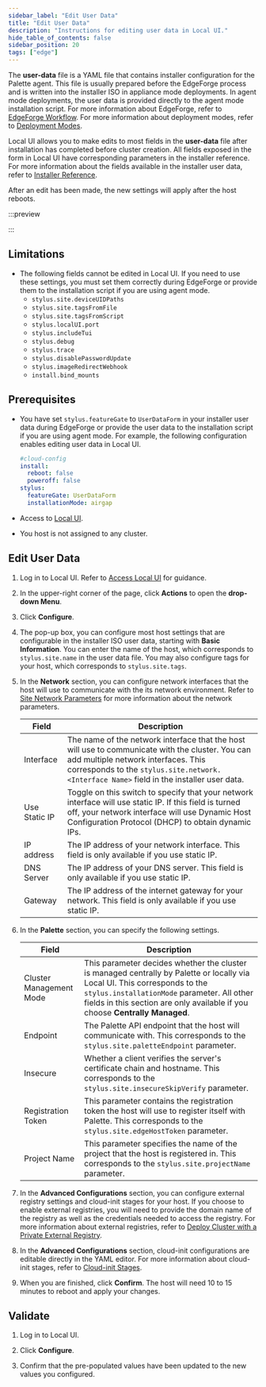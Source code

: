 ```yaml
---
sidebar_label: "Edit User Data"
title: "Edit User Data"
description: "Instructions for editing user data in Local UI."
hide_table_of_contents: false
sidebar_position: 20
tags: ["edge"]
---
```


The **user-data** file is a YAML file that contains installer configuration for the Palette agent. This file is usually
prepared before the EdgeForge process and is written into the installer ISO in appliance mode deployments. In agent mode
deployments, the user data is provided directly to the agent mode installation script. For more information about
EdgeForge, refer to [EdgeForge Workflow](../../edgeforge-workflow/edgeforge-workflow.md). For more information about
deployment modes, refer to [Deployment Modes](../../../../deployment-modes/deployment-modes.md).

Local UI allows you to make edits to most fields in the **user-data** file after installation has completed before
cluster creation. All fields exposed in the form in Local UI have corresponding parameters in the installer reference.
For more information about the fields available in the installer user data, refer to
[Installer Reference](../../edge-configuration/installer-reference.md).

After an edit has been made, the new settings will apply after the host reboots.

:::preview

:::

## Limitations

- The following fields cannot be edited in Local UI. If you need to use these settings, you must set them correctly
  during EdgeForge or provide them to the installation script if you are using agent mode.
  - `stylus.site.deviceUIDPaths`
  - `stylus.site.tagsFromFile`
  - `stylus.site.tagsFromScript`
  - `stylus.localUI.port`
  - `stylus.includeTui`
  - `stylus.debug`
  - `stylus.trace`
  - `stylus.disablePasswordUpdate`
  - `stylus.imageRedirectWebhook`
  - `install.bind_mounts`

## Prerequisites

- You have set `stylus.featureGate` to `UserDataForm` in your installer user data during EdgeForge or provide the user
  data to the installation script if you are using agent mode. For example, the following configuration enables editing
  user data in Local UI.

  ```yaml {6}
  #cloud-config
  install:
    reboot: false
    poweroff: false
  stylus:
    featureGate: UserDataForm
    installationMode: airgap
  ```

- Access to [Local UI](./access-console.md).

- You host is not assigned to any cluster.

## Edit User Data

1. Log in to Local UI. Refer to [Access Local UI](./access-console.md) for guidance.

2. In the upper-right corner of the page, click **Actions** to open the **drop-down Menu**.

3. Click **Configure**.

4. The pop-up box, you can configure most host settings that are configurable in the installer ISO user data, starting
   with **Basic Information**. You can enter the name of the host, which corresponds to `stylus.site.name` in the user
   data file. You may also configure tags for your host, which corresponds to `stylus.site.tags`.

5. In the **Network** section, you can configure network interfaces that the host will use to communicate with the its
   network environment. Refer to
   [Site Network Parameters](../../edge-configuration/installer-reference.md#site-network-parameters) for more
   information about the network parameters.

   | Field         | Description                                                                                                                                                                                                                         |
   | ------------- | ----------------------------------------------------------------------------------------------------------------------------------------------------------------------------------------------------------------------------------- |
   | Interface     | The name of the network interface that the host will use to communicate with the cluster. You can add multiple network interfaces. This corresponds to the `stylus.site.network.<Interface Name>` field in the installer user data. |
   | Use Static IP | Toggle on this switch to specify that your network interface will use static IP. If this field is turned off, your network interface will use Dynamic Host Configuration Protocol (DHCP) to obtain dynamic IPs.                     |
   | IP address    | The IP address of your network interface. This field is only available if you use static IP.                                                                                                                                        |
   | DNS Server    | The IP address of your DNS server. This field is only available if you use static IP.                                                                                                                                               |
   | Gateway       | The IP address of the internet gateway for your network. This field is only available if you use static IP.                                                                                                                         |

6. In the **Palette** section, you can specify the following settings.

   | Field                   | Description                                                                                                                                                                                                                                               |
   | ----------------------- | --------------------------------------------------------------------------------------------------------------------------------------------------------------------------------------------------------------------------------------------------------- |
   | Cluster Management Mode | This parameter decides whether the cluster is managed centrally by Palette or locally via Local UI. This corresponds to the `stylus.installationMode` parameter. All other fields in this section are only available if you choose **Centrally Managed**. |
   | Endpoint                | The Palette API endpoint that the host will communicate with. This corresponds to the `stylus.site.paletteEndpoint` parameter.                                                                                                                            |
   | Insecure                | Whether a client verifies the server's certificate chain and hostname. This corresponds to the `stylus.site.insecureSkipVerify` parameter.                                                                                                                |
   | Registration Token      | This parameter contains the registration token the host will use to register itself with Palette. This corresponds to the `stylus.site.edgeHostToken` parameter.                                                                                          |
   | Project Name            | This parameter specifies the name of the project that the host is registered in. This corresponds to the `stylus.site.projectName` parameter.                                                                                                             |

7. In the **Advanced Configurations** section, you can configure external registry settings and cloud-init stages for
   your host. If you choose to enable external registries, you will need to provide the domain name of the registry as
   well as the credentials needed to access the registry. For more information about external registries, refer to
   [Deploy Cluster with a Private External Registry](../../site-deployment/deploy-custom-registries/deploy-external-registry.md).

8. In the **Advanced Configurations** section, cloud-init configurations are editable directly in the YAML editor. For
   more information about cloud-init stages, refer to [Cloud-init Stages](../../edge-configuration/cloud-init.md).

9. When you are finished, click **Confirm**. The host will need 10 to 15 minutes to reboot and apply your changes.

## Validate

1. Log in to Local UI.

2. Click **Configure**.

3. Confirm that the pre-populated values have been updated to the new values you configured.
